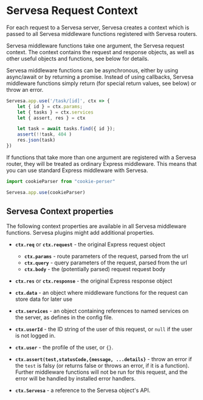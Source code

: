 # Servesa Request Context

For each request to a Servesa server, Servesa creates a context which is passed to all Servesa middleware functions registered with Servesa routers.

Servesa middleware functions take one argument, the Servesa request context. The context contains the request and response objects, as well as other useful objects and functions, see below for details.

Servesa middleware functions can be asynchronous, either by using async/await or by returning a promise. Instead of using callbacks, Servesa middleware functions simply return (for special return values, see below) or throw an error.

```js
Servesa.app.use('/task/[id]', ctx => {
    let { id } = ctx.params;
    let { tasks } = ctx.services
    let { assert, res } = ctx

    let task = await tasks.find({ id });
    assert(!!task, 404 )
    res.json(task)
})
```

If functions that take more than one argument are registered with a Servesa router, they will be treated as ordinary Express middleware. This means that you can use standard Express middleware with Servesa.

```js
import cookieParser from "cookie-perser"

Servesa.app.use(cookieParser)
```

## Servesa Context properties

The following context properties are available in all Servesa middleware functions. Servesa plugins might add additional properties.

- **`ctx.req`** or **`ctx.request`** - the original Express request object
  - **`ctx.params`** - route parameters of the request, parsed from the url
  - **`ctx.query`** - query parameters of the request, parsed from the url
  - **`ctx.body`** - the (potentially parsed) request request body
- **`ctx.res`** or **`ctx.response`** - the original Express response object

- **`ctx.data`** - an object where middleware functions for the request can store data for later use
- **`ctx.services`** - an object containing references to named services on the server, as defines in the config file.
- **`ctx.userId`** - the ID string of the user of this request, or `null` if the user is not logged in.
- **`ctx.user`** - the profile of the user, or `{}`.
- **`ctx.assert(test,statusCode,{message, ...details}`** - throw an error if the `test` is falsy (or returns false or throws an error, if it is a function). Further middleware functions will not be run for this request, and the error will be handled by installed error handlers.
- **`ctx.Servesa`** - a reference to the Servesa object's API.
